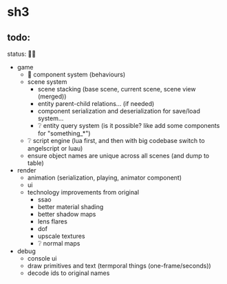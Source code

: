 # sh3

## todo:

status: 👷❔

- game
  - 👷 component system (behaviours)
  - scene system
    - scene stacking (base scene, current scene, scene view (merged))
    - entity parent-child relations... (if needed)
    - component serialization and deserialization for save/load system...
    - ❔ entity query system (is it possible? like add some components for "something_*")
  - ❔ script engine (lua first, and then with big codebase switch to angelscript or luau)
  - ensure object names are unique across all scenes (and dump to table)
- render
  - animation (serialization, playing, animator component)
  - ui
  - technology improvements from original
    - ssao
    - better material shading
    - better shadow maps
    - lens flares
    - dof
    - upscale textures
    - ❔ normal maps
- debug
  - console ui
  - draw primitives and text (termporal things (one-frame/seconds))
  - decode ids to original names
